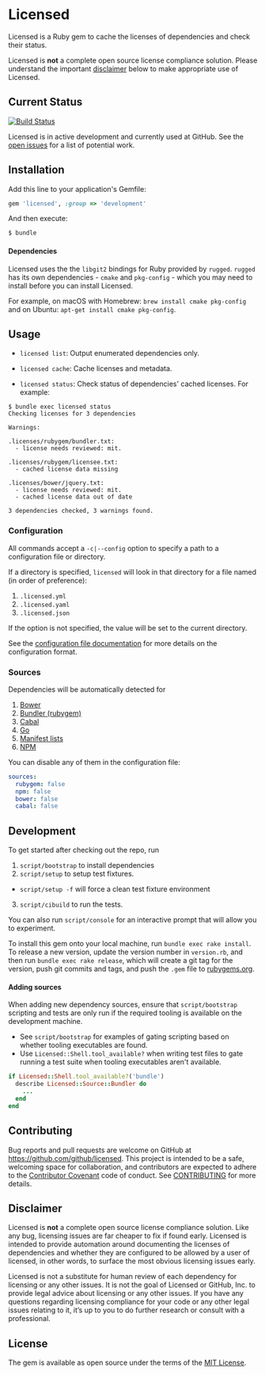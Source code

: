 # Licensed

Licensed is a Ruby gem to cache the licenses of dependencies and check their status.

Licensed is **not** a complete open source license compliance solution. Please understand the important [disclaimer](#disclaimer) below to make appropriate use of Licensed.

## Current Status

[![Build Status](https://travis-ci.org/github/licensed.svg?branch=master)](https://travis-ci.org/github/licensed)

Licensed is in active development and currently used at GitHub.  See the [open issues](https://github.com/github/licensed/issues) for a list of potential work.

## Installation

Add this line to your application's Gemfile:

```ruby
gem 'licensed', :group => 'development'
```

And then execute:

```bash
$ bundle
```

#### Dependencies

Licensed uses the the `libgit2` bindings for Ruby provided by `rugged`. `rugged` has its own dependencies - `cmake` and `pkg-config` - which you may need to install before you can install Licensed.

For example, on macOS with Homebrew: `brew install cmake pkg-config` and on Ubuntu: `apt-get install cmake pkg-config`.

## Usage

- `licensed list`: Output enumerated dependencies only.

- `licensed cache`: Cache licenses and metadata.

- `licensed status`: Check status of dependencies' cached licenses. For example:

```
$ bundle exec licensed status
Checking licenses for 3 dependencies

Warnings:

.licenses/rubygem/bundler.txt:
  - license needs reviewed: mit.

.licenses/rubygem/licensee.txt:
  - cached license data missing

.licenses/bower/jquery.txt:
  - license needs reviewed: mit.
  - cached license data out of date

3 dependencies checked, 3 warnings found.
```

### Configuration

All commands accept a `-c|--config` option to specify a path to a configuration file or directory.

If a directory is specified, `licensed` will look in that directory for a file named (in order of preference):
1. `.licensed.yml`
2. `.licensed.yaml`
3. `.licensed.json`

If the option is not specified, the value will be set to the current directory.

See the [configuration file documentation](./docs/configuration.md) for more details on the configuration format.

### Sources

Dependencies will be automatically detected for
1. [Bower](./docs/sources/bower.md)
2. [Bundler (rubygem)](./docs/sources/bundler.md)
3. [Cabal](./docs/sources/cabal.md)
4. [Go](./docs/sources/go.md)
5. [Manifest lists](./docs/sources/manifests.md)
6. [NPM](./docs/sources/npm.md)

You can disable any of them in the configuration file:

```yml
sources:
  rubygem: false
  npm: false
  bower: false
  cabal: false
```

## Development

To get started after checking out the repo, run
1. `script/bootstrap` to install dependencies
2. `script/setup` to setup test fixtures.
  - `script/setup -f` will force a clean test fixture environment
3. `script/cibuild` to run the tests.

You can also run `script/console` for an interactive prompt that will allow you to experiment.

To install this gem onto your local machine, run `bundle exec rake install`. To release a new version, update the version number in `version.rb`, and then run `bundle exec rake release`, which will create a git tag for the version, push git commits and tags, and push the `.gem` file to [rubygems.org](https://rubygems.org).

#### Adding sources

When adding new dependency sources, ensure that `script/bootstrap` scripting and tests are only run if the required tooling is available on the development machine.

* See `script/bootstrap` for examples of gating scripting based on whether tooling executables are found.
* Use `Licensed::Shell.tool_available?` when writing test files to gate running a test suite when tooling executables aren't available.
```ruby
if Licensed::Shell.tool_available?('bundle')
  describe Licensed::Source::Bundler do
    ...
  end
end
```

## Contributing

Bug reports and pull requests are welcome on GitHub at https://github.com/github/licensed. This project is intended to be a safe, welcoming space for collaboration, and contributors are expected to adhere to the [Contributor Covenant](http://contributor-covenant.org/) code of conduct.  See [CONTRIBUTING](CONTRIBUTING.md) for more details.

## Disclaimer

Licensed is **not** a complete open source license compliance solution. Like any bug, licensing issues are far cheaper to fix if found early. Licensed is intended to provide automation around documenting the licenses of dependencies and whether they  are configured to be allowed by a user of licensed, in other words, to surface the most obvious licensing issues early.

Licensed is not a substitute for human review of each dependency for licensing or any other issues. It is not the goal of Licensed or GitHub, Inc. to provide legal advice about licensing or any other issues. If you have any questions regarding licensing compliance for your code or any other legal issues relating to it, it’s up to you to do further research or consult with a professional.

## License

The gem is available as open source under the terms of the [MIT License](http://opensource.org/licenses/MIT).
